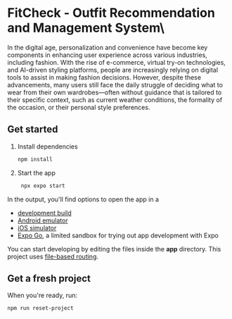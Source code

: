 # FitCheck - Outfit Recommendation and Management System\

In the digital age, personalization and convenience have become key components in enhancing user experience across various industries, including fashion. With the rise of e-commerce, virtual try-on technologies, and AI-driven styling platforms, people are increasingly relying on digital tools to assist in making fashion decisions. However, despite these advancements, many users still face the daily struggle of deciding what to wear from their own wardrobes—often without guidance that is tailored to their specific context, such as current weather conditions, the formality of the occasion, or their personal style preferences.

## Get started

1. Install dependencies

   ```bash
   npm install
   ```

2. Start the app

   ```bash
    npx expo start
   ```

In the output, you'll find options to open the app in a

- [development build](https://docs.expo.dev/develop/development-builds/introduction/)
- [Android emulator](https://docs.expo.dev/workflow/android-studio-emulator/)
- [iOS simulator](https://docs.expo.dev/workflow/ios-simulator/)
- [Expo Go](https://expo.dev/go), a limited sandbox for trying out app development with Expo

You can start developing by editing the files inside the **app** directory. This project uses [file-based routing](https://docs.expo.dev/router/introduction).

## Get a fresh project

When you're ready, run:

```bash
npm run reset-project
```
